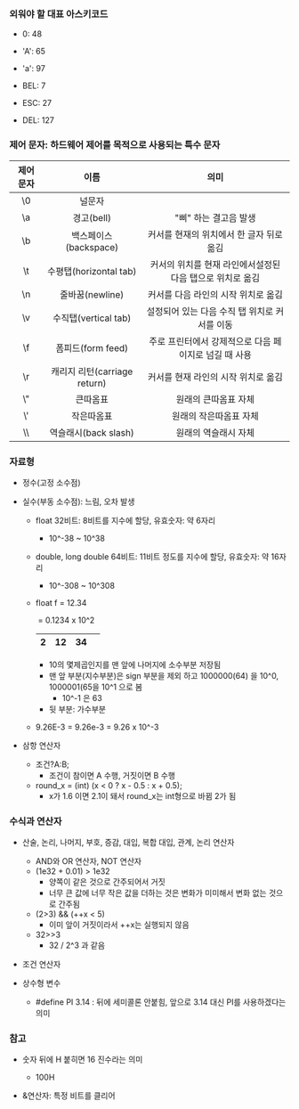 ### 외워야 할 대표 아스키코드

* 0: 48
* 'A': 65
* 'a': 97
* BEL: 7

* ESC: 27
* DEL: 127

### 제어 문자: 하드웨어 제어를 목적으로 사용되는 특수 문자

| 제어 문자 |             이름             |                           의미                            |
| :-------: | :--------------------------: | :-------------------------------------------------------: |
|    \0     |            널문자            |                                                           |
|    \a     |          경고(bell)          |                   "삐" 하는 결고음 발생                   |
|    \b     |    백스페이스(backspace)     |         커서를 현재의 위치에서 한 글자 뒤로 옮김          |
|    \t     |    수평탭(horizontal tab)    | 커서의 위치를 현재 라인에서설정된 다음 탭으로 위치로 옮김 |
|    \n     |       줄바꿈(newline)        |            커서를 다음 라인의 시작 위치로 옮김            |
|    \v     |     수직탭(vertical tab)     |       설정되어 있는 다음 수직 탭 위치로 커서를 이동       |
|    \f     |      폼피드(form feed)       |   주로 프린터에서 강제적으로 다음 페이지로 넘길 때 사용   |
|    \r     | 캐리지 리턴(carriage return) |            커서를 현재 라인의 시작 위치로 옮김            |
|    \\"    |           큰따옴표           |                   원래의 큰따옴표 자체                    |
|    \\'    |          작은따옴표          |                  원래의 작은따옴표 자체                   |
|    \\\    |     역슬래시(back slash)     |                   원래의 역슬래시 자체                    |

### 자료형

* 정수(고정 소수점)

* 실수(부동 소수점): 느림, 오차 발생

  * float 32비트: 8비트를 지수에 할당, 유효숫자: 약 6자리

    * 10^-38 ~ 10^38

  * double, long double 64비트: 11비트 정도를 지수에 할당, 유효숫자: 약 16자리

    * 10^-308 ~ 10^308

  * float f = 12.34

    ​			= 0.1234 x 10^2

    |  2   |  12  |  34  |      |
    | :--: | :--: | :--: | :--: |

    * 10의 몇제곱인지를 맨 앞에 나머지에 소수부분 저장됨
    * 맨 앞 부분(지수부분)은 sign 부분을 제외 하고 1000000(64) 을 10^0, 1000001(65을 10^1 으로 봄
      * 10^-1 은 63
    * 뒷 부분: 가수부분

  * 9.26E-3 = 9.26e-3 = 9.26 x 10^-3

* 삼항 연산자
  * 조건?A:B;
    * 조건이 참이면 A 수행, 거짓이면 B 수행
  * round_x = (int) (x < 0 ? x - 0.5 : x + 0.5);
    * x가 1.6 이면 2.1이 돼서 round_x는 int형으로 바뀜 2가 됨

### 수식과 연산자

* 산술, 논리, 나머지, 부호, 증감, 대입, 복합 대입, 관계, 논리 연산자
  * AND와 OR 연산자, NOT 연산자
  * (1e32 + 0.01) > 1e32
    * 양쪽이 같은 것으로 간주되어서 거짓
    * 너무 큰 값에 너무 작은 값을 더하는 것은 변화가 미미해서 변화 없는 것으로 간주됨
  * (2>3) && (++x < 5)
    * 이미 앞이 거짓이라서 ++x는 실행되지 않음
  * 32>>3
    * 32 / 2^3 과 같음
* 조건 연산자

* 상수형 변수
  * #define PI  3.14	: 뒤에 세미콜론 안붙힘, 앞으로 3.14 대신 PI를 사용하겠다는 의미

### 참고

* 숫자 뒤에 H 붙히면 16 진수라는 의미
  * 100H

* &연산자: 특정 비트를 클리어
